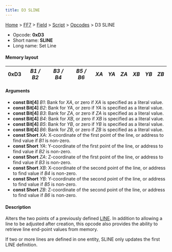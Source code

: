 ```yaml
---
title: D3 SLINE
---
```


[Home](../../../../Main%20Page.md.md) > [FF7](../../../../FF7.md) > [Field](../../../Field.md) > [Script](../../Script.md) > [Opcodes](../Opcodes.md) > D3 SLINE

-   Opcode: **0xD3**
-   Short name: **SLINE**
-   Long name: Set Line

#### Memory layout

| 0xD3 | *B1 / B2* | *B3 / B4* | *B5 / B6* | *XA* | *YA* | *ZA* | *XB* | *YB* | *ZB* |
|------|-----------|-----------|-----------|------|------|------|------|------|------|

#### Arguments

-   **const Bit\[4\]** *B1*: Bank for *XA*, or zero if *XA* is specified
    as a literal value.
-   **const Bit\[4\]** *B2*: Bank for *YA*, or zero if *YA* is specified
    as a literal value.
-   **const Bit\[4\]** *B3*: Bank for *ZA*, or zero if *ZA* is specified
    as a literal value.
-   **const Bit\[4\]** *B4*: Bank for *XB*, or zero if *XB* is specified
    as a literal value.
-   **const Bit\[4\]** *B5*: Bank for *YB*, or zero if *YB* is specified
    as a literal value.
-   **const Bit\[4\]** *B6*: Bank for *ZB*, or zero if *ZB* is specified
    as a literal value.
-   **const Short** *XA*: X-coordinate of the first point of the line,
    or address to find value if *B1* is non-zero.
-   **const Short** *YA*: Y-coordinate of the first point of the line,
    or address to find value if *B2* is non-zero.
-   **const Short** *ZA*: Z-coordinate of the first point of the line,
    or address to find value if *B3* is non-zero.
-   **const Short** *XB*: X-coordinate of the second point of the line,
    or address to find value if *B4* is non-zero.
-   **const Short** *YB*: Y-coordinate of the second point of the line,
    or address to find value if *B5* is non-zero.
-   **const Short** *ZB*: Z-coordinate of the second point of the line,
    or address to find value if *B6* is non-zero.

#### Description

Alters the two points of a previously defined [LINE][]. In addition to
allowing a line to be adjusted after creation, this opcode also provides
the ability to retrieve line end-point values from memory.

If two or more lines are defined in one entity, SLINE only updates the
first LINE definition.

  [LINE]: D0%20LINE.md "wikilink"

